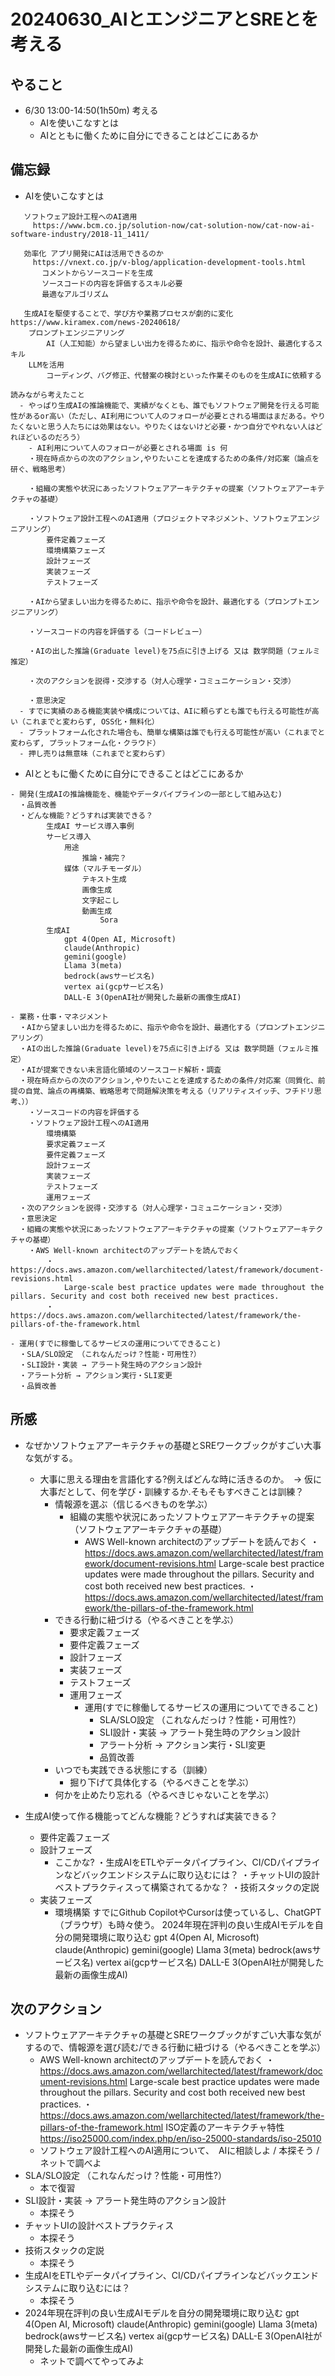 # 20240630_AIとエンジニアとSREとを考える

## やること

- 6/30 13:00-14:50(1h50m) 考える
  - AIを使いこなすとは
  - AIとともに働くために自分にできることはどこにあるか
## 備忘録

- AIを使いこなすとは

```
   ソフトウェア設計工程へのAI適用
     https://www.bcm.co.jp/solution-now/cat-solution-now/cat-now-ai-software-industry/2018-11_1411/

   効率化 アプリ開発にAIは活用できるのか
     https://vnext.co.jp/v-blog/application-development-tools.html
       コメントからソースコードを生成
       ソースコードの内容を評価するスキル必要
       最適なアルゴリズム

   生成AIを駆使することで、学び方や業務プロセスが劇的に変化 https://www.kiramex.com/news-20240618/
    プロンプトエンジニアリング
        AI（人工知能）から望ましい出力を得るために、指示や命令を設計、最適化するスキル
    LLMを活用
        コーディング、バグ修正、代替案の検討といった作業そのものを生成AIに依頼する

読みながら考えたこと
  - やっぱり生成AIの推論機能で、実績がなくとも、誰でもソフトウェア開発を行える可能性があるor高い（ただし、AI利用について人のフォローが必要とされる場面はまだある。やりたくないと思う人たちには効果はない。やりたくはないけど必要・かつ自分でやれない人はどれほどいるのだろう）
    - AI利用について人のフォローが必要とされる場面 is 何
    ・現在時点からの次のアクション,やりたいことを達成するための条件/対応案（論点を研ぐ、戦略思考）

    ・組織の実態や状況にあったソフトウェアアーキテクチャの提案（ソフトウェアアーキテクチャの基礎）

    ・ソフトウェア設計工程へのAI適用（プロジェクトマネジメント、ソフトウェアエンジニアリング）
        要件定義フェーズ
        環境構築フェーズ
        設計フェーズ
        実装フェーズ
        テストフェーズ

    ・AIから望ましい出力を得るために、指示や命令を設計、最適化する（プロンプトエンジニアリング）

    ・ソースコードの内容を評価する（コードレビュー）

    ・AIの出した推論(Graduate level)を75点に引き上げる 又は 数学問題（フェルミ推定）

    ・次のアクションを説得・交渉する（対人心理学・コミュニケーション・交渉）

    ・意思決定
  - すでに実績のある機能実装や構成については、AIに頼らずとも誰でも行える可能性が高い（これまでと変わらず, OSS化・無料化）
  - プラットフォーム化された場合も、簡単な構築は誰でも行える可能性が高い（これまでと変わらず, プラットフォーム化・クラウド）
  - 押し売りは無意味（これまでと変わらず）
```

- AIとともに働くために自分にできることはどこにあるか

```
- 開発(生成AIの推論機能を、機能やデータパイプラインの一部として組み込む)
  ・品質改善
  ・どんな機能？どうすれば実装できる？
        生成AI サービス導入事例
        サービス導入
            用途
                推論・補完？
            媒体（マルチモーダル）
                テキスト生成
                画像生成
                文字起こし
                動画生成
                    Sora
        生成AI
            gpt 4(Open AI, Microsoft)
            claude(Anthropic)
            gemini(google)
            Llama 3(meta)
            bedrock(awsサービス名)
            vertex ai(gcpサービス名)
            DALL-E 3(OpenAI社が開発した最新の画像生成AI)

- 業務・仕事・マネジメント
  ・AIから望ましい出力を得るために、指示や命令を設計、最適化する（プロンプトエンジニアリング）
  ・AIの出した推論(Graduate level)を75点に引き上げる 又は 数学問題（フェルミ推定）
  ・AIが提案できない未言語化領域のソースコード解析・調査
  ・現在時点からの次のアクション,やりたいことを達成するための条件/対応案（同質化、前提の自覚、論点の再構築、戦略思考で問題解決策を考える（リアリティスイッチ、フチドリ思考、））
    ・ソースコードの内容を評価する
    ・ソフトウェア設計工程へのAI適用
        環境構築
        要求定義フェーズ
        要件定義フェーズ
        設計フェーズ
        実装フェーズ
        テストフェーズ
        運用フェーズ
  ・次のアクションを説得・交渉する（対人心理学・コミュニケーション・交渉）
  ・意思決定
  ・組織の実態や状況にあったソフトウェアアーキテクチャの提案（ソフトウェアアーキテクチャの基礎）
    ・AWS Well-known architectのアップデートを読んでおく
        ・https://docs.aws.amazon.com/wellarchitected/latest/framework/document-revisions.html
            Large-scale best practice updates were made throughout the pillars. Security and cost both received new best practices.
        ・https://docs.aws.amazon.com/wellarchitected/latest/framework/the-pillars-of-the-framework.html

- 運用(すでに稼働してるサービスの運用についてできること)
  ・SLA/SLO設定 （これなんだっけ？性能・可用性?）
  ・SLI設計・実装 → アラート発生時のアクション設計
  ・アラート分析 → アクション実行・SLI変更
  ・品質改善
```

## 所感

- なぜかソフトウェアアーキテクチャの基礎とSREワークブックがすごい大事な気がする。
  - 大事に思える理由を言語化する?例えばどんな時に活きるのか。　→ 仮に大事だとして、何を学び・訓練するか.そもそもすべきことは訓練？
    - 情報源を選ぶ（信じるべきものを学ぶ）
      - 組織の実態や状況にあったソフトウェアアーキテクチャの提案（ソフトウェアアーキテクチャの基礎）
        - AWS Well-known architectのアップデートを読んでおく
            ・https://docs.aws.amazon.com/wellarchitected/latest/framework/document-revisions.html
                Large-scale best practice updates were made throughout the pillars. Security and cost both received new best practices.
            ・https://docs.aws.amazon.com/wellarchitected/latest/framework/the-pillars-of-the-framework.html
    - できる行動に紐づける（やるべきことを学ぶ）
        - 要求定義フェーズ
        - 要件定義フェーズ
        - 設計フェーズ
        - 実装フェーズ
        - テストフェーズ
        - 運用フェーズ
          - 運用(すでに稼働してるサービスの運用についてできること)
            - SLA/SLO設定 （これなんだっけ？性能・可用性?）
            - SLI設計・実装 → アラート発生時のアクション設計
            - アラート分析 → アクション実行・SLI変更
            - 品質改善
    - いつでも実践できる状態にする（訓練）
      - 掘り下げて具体化する（やるべきことを学ぶ）
    - 何かを止めたり忘れる（やるべきじゃないことを学ぶ）

- 生成AI使って作る機能ってどんな機能？どうすれば実装できる？
    - 要件定義フェーズ
    - 設計フェーズ
      - ここかな? 
        ・生成AIをETLやデータパイプライン、CI/CDパイプラインなどバックエンドシステムに取り込むには？
        ・チャットUIの設計ベストプラクティスって構築されてるかな？
        ・技術スタックの定説
    - 実装フェーズ
      - 環境構築
        すでにGithub CopilotやCursorは使っているし、ChatGPT（ブラウザ）も時々使う。
        2024年現在評判の良い生成AIモデルを自分の開発環境に取り込む
            gpt 4(Open AI, Microsoft)
            claude(Anthropic)
            gemini(google)
            Llama 3(meta)
            bedrock(awsサービス名)
            vertex ai(gcpサービス名)
            DALL-E 3(OpenAI社が開発した最新の画像生成AI)

## 次のアクション

- ソフトウェアアーキテクチャの基礎とSREワークブックがすごい大事な気がするので、情報源を選び読む/できる行動に紐づける（やるべきことを学ぶ）
  - AWS Well-known architectのアップデートを読んでおく ・https://docs.aws.amazon.com/wellarchitected/latest/framework/document-revisions.html Large-scale best practice updates were made throughout the pillars. Security and cost both received new best practices. ・https://docs.aws.amazon.com/wellarchitected/latest/framework/the-pillars-of-the-framework.html
    ISO定義のアーキテクチャ特性 https://iso25000.com/index.php/en/iso-25000-standards/iso-25010
  - ソフトウェア設計工程へのAI適用について、　AIに相談しよ / 本探そう / ネットで調べよ
- SLA/SLO設定 （これなんだっけ？性能・可用性?）
  - 本で復習
- SLI設計・実装 → アラート発生時のアクション設計
  - 本探そう
- チャットUIの設計ベストプラクティス
  - 本探そう
- 技術スタックの定説
  - 本探そう
- 生成AIをETLやデータパイプライン、CI/CDパイプラインなどバックエンドシステムに取り込むには？
  - 本探そう
- 2024年現在評判の良い生成AIモデルを自分の開発環境に取り込む gpt 4(Open AI, Microsoft) claude(Anthropic) gemini(google) Llama 3(meta) bedrock(awsサービス名) vertex ai(gcpサービス名) DALL-E 3(OpenAI社が開発した最新の画像生成AI)
  - ネットで調べてやってみよ

